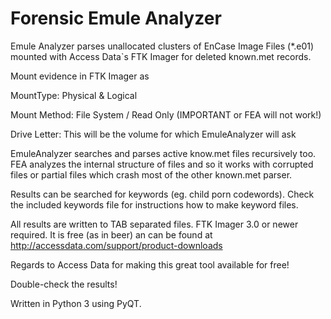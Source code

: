 Forensic Emule Analyzer
=======================

Emule Analyzer parses unallocated clusters of EnCase Image Files (*.e01) mounted with Access Data`s FTK Imager for deleted known.met records.

Mount evidence in FTK Imager as

MountType: Physical & Logical 

Mount Method: File System / Read Only (IMPORTANT or FEA will not work!)

Drive Letter: This will be the volume for which EmuleAnalyzer will ask

EmuleAnalyzer searches and parses active know.met files recursively too. FEA analyzes the internal structure of files and so it works with corrupted files or partial files which crash most of the other known.met parser.

Results can be searched for keywords (eg. child porn codewords). Check the included keywords file for instructions how to make keyword files.

All results are written to TAB separated files.
FTK Imager 3.0 or newer required. It is free (as in beer) an can be found at http://accessdata.com/support/product-downloads

Regards to Access Data for making this great tool available for free!

Double-check the results!

Written in Python 3 using PyQT.